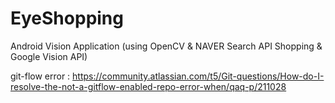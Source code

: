 # EyeShopping
Android Vision Application (using OpenCV &amp; NAVER Search API Shopping &amp; Google Vision API)

git-flow error : https://community.atlassian.com/t5/Git-questions/How-do-I-resolve-the-not-a-gitflow-enabled-repo-error-when/qaq-p/211028